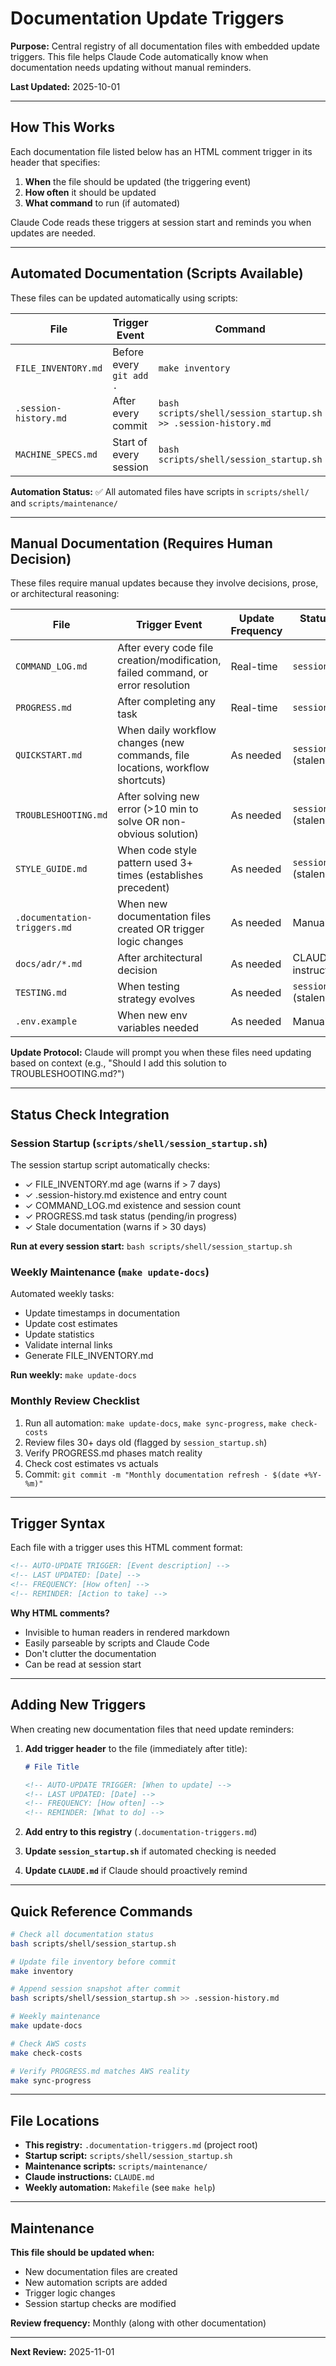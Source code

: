 # Documentation Update Triggers

<!-- AUTO-UPDATE TRIGGER: When new documentation files are created OR trigger logic changes -->
<!-- LAST UPDATED: 2025-10-01 -->
<!-- FREQUENCY: As needed (when adding new docs or modifying automation) -->
<!-- REMINDER: Update tables when new files get triggers, update "Maintenance" section when trigger logic changes -->

**Purpose:** Central registry of all documentation files with embedded update triggers. This file helps Claude Code automatically know when documentation needs updating without manual reminders.

**Last Updated:** 2025-10-01

---

## How This Works

Each documentation file listed below has an HTML comment trigger in its header that specifies:
1. **When** the file should be updated (the triggering event)
2. **How often** it should be updated
3. **What command** to run (if automated)

Claude Code reads these triggers at session start and reminds you when updates are needed.

---

## Automated Documentation (Scripts Available)

These files can be updated automatically using scripts:

| File | Trigger Event | Command | Frequency | Last Run |
|------|---------------|---------|-----------|----------|
| `FILE_INVENTORY.md` | Before every `git add .` | `make inventory` | Pre-commit | Auto-detected |
| `.session-history.md` | After every commit | `bash scripts/shell/session_startup.sh >> .session-history.md` | Post-commit | Auto-detected |
| `MACHINE_SPECS.md` | Start of every session | `bash scripts/shell/session_startup.sh` | Daily | Auto-detected |

**Automation Status:** ✅ All automated files have scripts in `scripts/shell/` and `scripts/maintenance/`

---

## Manual Documentation (Requires Human Decision)

These files require manual updates because they involve decisions, prose, or architectural reasoning:

| File | Trigger Event | Update Frequency | Status Checked By | Has Trigger? |
|------|---------------|------------------|-------------------|--------------|
| `COMMAND_LOG.md` | After every code file creation/modification, failed command, or error resolution | Real-time | `session_startup.sh` | ✅ Yes |
| `PROGRESS.md` | After completing any task | Real-time | `session_startup.sh` | ✅ Yes |
| `QUICKSTART.md` | When daily workflow changes (new commands, file locations, workflow shortcuts) | As needed | `session_startup.sh` (staleness) | ✅ Yes |
| `TROUBLESHOOTING.md` | After solving new error (>10 min to solve OR non-obvious solution) | As needed | `session_startup.sh` (staleness) | ✅ Yes |
| `STYLE_GUIDE.md` | When code style pattern used 3+ times (establishes precedent) | As needed | `session_startup.sh` (staleness) | ✅ Yes |
| `.documentation-triggers.md` | When new documentation files created OR trigger logic changes | As needed | Manual review | ✅ Yes |
| `docs/adr/*.md` | After architectural decision | As needed | CLAUDE.md instructions | ❌ No |
| `TESTING.md` | When testing strategy evolves | As needed | `session_startup.sh` (staleness) | ❌ No |
| `.env.example` | When new env variables needed | As needed | Manual review | ❌ No |

**Update Protocol:** Claude will prompt you when these files need updating based on context (e.g., "Should I add this solution to TROUBLESHOOTING.md?")

---

## Status Check Integration

### Session Startup (`scripts/shell/session_startup.sh`)

The session startup script automatically checks:
- ✓ FILE_INVENTORY.md age (warns if > 7 days)
- ✓ .session-history.md existence and entry count
- ✓ COMMAND_LOG.md existence and session count
- ✓ PROGRESS.md task status (pending/in progress)
- ✓ Stale documentation (warns if > 30 days)

**Run at every session start:** `bash scripts/shell/session_startup.sh`

### Weekly Maintenance (`make update-docs`)

Automated weekly tasks:
- Update timestamps in documentation
- Update cost estimates
- Update statistics
- Validate internal links
- Generate FILE_INVENTORY.md

**Run weekly:** `make update-docs`

### Monthly Review Checklist

1. Run all automation: `make update-docs`, `make sync-progress`, `make check-costs`
2. Review files 30+ days old (flagged by `session_startup.sh`)
3. Verify PROGRESS.md phases match reality
4. Check cost estimates vs actuals
5. Commit: `git commit -m "Monthly documentation refresh - $(date +%Y-%m)"`

---

## Trigger Syntax

Each file with a trigger uses this HTML comment format:

```markdown
<!-- AUTO-UPDATE TRIGGER: [Event description] -->
<!-- LAST UPDATED: [Date] -->
<!-- FREQUENCY: [How often] -->
<!-- REMINDER: [Action to take] -->
```

**Why HTML comments?**
- Invisible to human readers in rendered markdown
- Easily parseable by scripts and Claude Code
- Don't clutter the documentation
- Can be read at session start

---

## Adding New Triggers

When creating new documentation files that need update reminders:

1. **Add trigger header** to the file (immediately after title):
   ```markdown
   # File Title

   <!-- AUTO-UPDATE TRIGGER: [When to update] -->
   <!-- LAST UPDATED: [Date] -->
   <!-- FREQUENCY: [How often] -->
   <!-- REMINDER: [What to do] -->
   ```

2. **Add entry to this registry** (`.documentation-triggers.md`)

3. **Update `session_startup.sh`** if automated checking is needed

4. **Update `CLAUDE.md`** if Claude should proactively remind

---

## Quick Reference Commands

```bash
# Check all documentation status
bash scripts/shell/session_startup.sh

# Update file inventory before commit
make inventory

# Append session snapshot after commit
bash scripts/shell/session_startup.sh >> .session-history.md

# Weekly maintenance
make update-docs

# Check AWS costs
make check-costs

# Verify PROGRESS.md matches AWS reality
make sync-progress
```

---

## File Locations

- **This registry:** `.documentation-triggers.md` (project root)
- **Startup script:** `scripts/shell/session_startup.sh`
- **Maintenance scripts:** `scripts/maintenance/`
- **Claude instructions:** `CLAUDE.md`
- **Weekly automation:** `Makefile` (see `make help`)

---

## Maintenance

**This file should be updated when:**
- New documentation files are created
- New automation scripts are added
- Trigger logic changes
- Session startup checks are modified

**Review frequency:** Monthly (along with other documentation)

---

**Next Review:** 2025-11-01